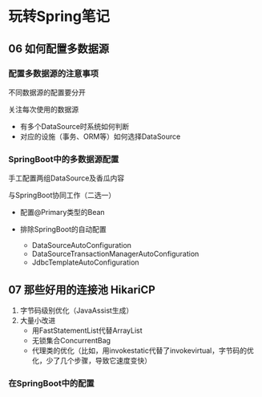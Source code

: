 # 玩转Spring笔记 #

## 06 如何配置多数据源 ##

### 配置多数据源的注意事项 ###

不同数据源的配置要分开

关注每次使用的数据源

* 有多个DataSource时系统如何判断
* 对应的设施（事务、ORM等）如何选择DataSource

### SpringBoot中的多数据源配置 ###

手工配置两组DataSource及香瓜内容

与SpringBoot协同工作（二选一）

* 配置@Primary类型的Bean
* 排除SpringBoot的自动配置

	* DataSourceAutoConfiguration
	* DataSourceTransactionManagerAutoConfiguration
	* JdbcTemplateAutoConfiguration

## 07 那些好用的连接池 HikariCP ##

1. 字节码级别优化（JavaAssist生成）
2. 大量小改进
	* 用FastStatementList代替ArrayList
	* 无锁集合ConcurrentBag
	* 代理类的优化（比如，用invokestatic代替了invokevirtual，字节码的优化，少了几个步骤，导致它速度变快）


### 在SpringBoot中的配置 ###


